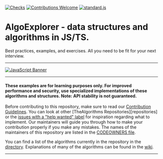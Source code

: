 <div align="left">

[![Checks][checks]][actions]
[![Contributions Welcome][welcome]](CONTRIBUTING.md)
[![standard.js][standard-logo]][standard-js]

</div>

<!-- Front Matter -->

# AlgoExplorer - data structures and algorithms in JS/TS. 

Best practices, examples, and exercises. All you need to be fit for your next interview.

---

<!-- Banner -->
[![JavaScript Banner][banner]](DIRECTORY.md)

---

<!-- Disclaimer -->

<h4 align="left">
  These examples are for learning purposes only. For improved performance and security,
  use specialized implementations of these algorithms and structures.
  Note: API stability is not guaranteed.
</h4>



<!-- Body -->

Before contributing to this repository, make sure to read our [Contribution Guidelines](CONTRIBUTING.md). You can look
at other [TheAlgorithms Repositories][repositories] or the [issues with a "help wanted" label][help-wanted] for
inspiration regarding what to implement. Our maintainers will guide you through how to make your contribution properly
if you make any mistakes. The names of the maintainers of this repository are listed in the
[CODEOWNERS file](.github/CODEOWNERS).

You can find a list of the algorithms currently in the repository in the [directory](DIRECTORY.md). Explanations of
many of the algorithms can be found in the [wiki][explanation].

---

<!-- Banner Image -->

[banner]: https://github.com/AlexGavrilov939/AlgoExplorer/assets/5443983/efb53a15-7ec3-496c-bc23-dadb83056c9f

<!-- Badge Links -->

[standard-logo]: https://img.shields.io/badge/code%20style-standardjs-%23f3df49
[welcome]: https://img.shields.io/static/v1.svg?label=Contributions&message=Welcome&color=0059b3
[checks]: https://img.shields.io/github/actions/workflow/status/TheAlgorithms/JavaScript/Ci.yml?branch=master&label=checks

<!-- External Links -->

[standard-js]: https://standardjs.com/
[actions]: https://github.com/AlexGavrilov939/AlgoExplorer/actions
[explanation]: https://github.com/AlexGavrilov939/AlgoExplorer/wiki
[help-wanted]: https://github.com/AlexGavrilov939/AlgoExplorer/issues?q=is%3Aopen+is%3Aissue+label%3A%22help+wanted%22
